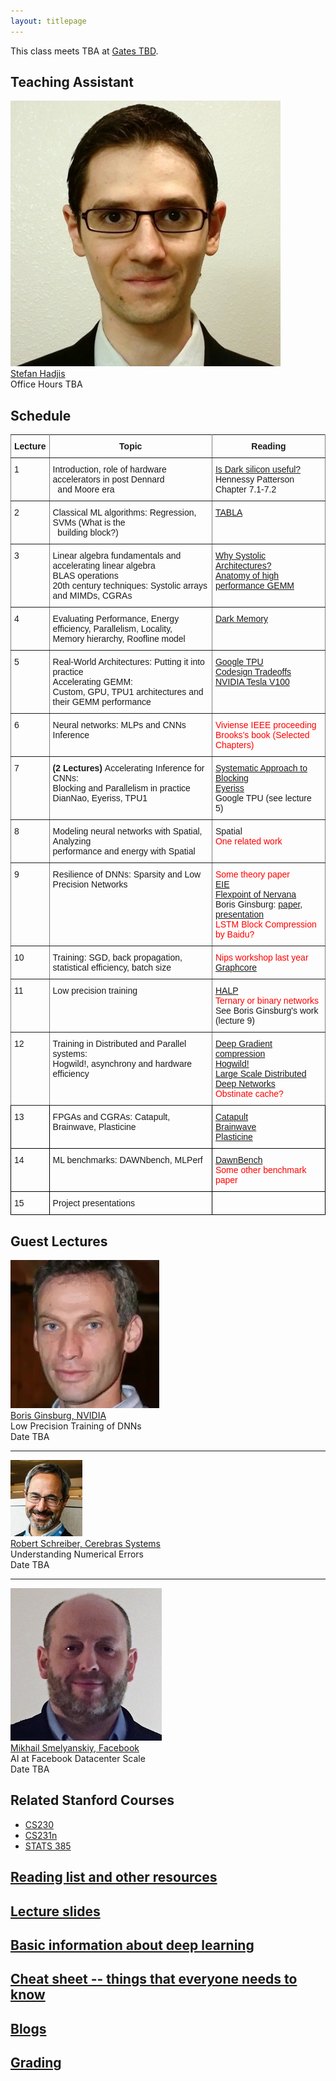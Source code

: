 ```yaml
---
layout: titlepage
---
```


This class meets TBA at [Gates TBD](https://campus-map.stanford.edu/?srch=Gates).

## Teaching Assistant

<div class="speaker-wrap">
<div class="speakerphoto">
<img src="assets/img/stefan.jpg">
</div>
<div class="card">
<a class="talkdate" href="https://cs.stanford.edu/people/shadjis/">Stefan Hadjis</a> <br>
<span class="speaker">Office Hours TBA</span> <br>
</div>
</div>

## Schedule

<style type="text/css">
.tg  {border-collapse:collapse;border-spacing:0;}
.tg td{font-family:Arial, sans-serif;font-size:14px;padding:10px 5px;border-style:solid;border-width:1px;overflow:hidden;word-break:normal;border-color:black;}
.tg th{font-family:Arial, sans-serif;font-size:14px;font-weight:normal;padding:10px 5px;border-style:solid;border-width:1px;overflow:hidden;word-break:normal;border-color:black;}
.tg .tg-cpu2{border-color:#000000;vertical-align:top}
.tg .tg-us36{border-color:inherit;vertical-align:top}
.tg .tg-7btt{font-weight:bold;border-color:inherit;text-align:center;vertical-align:top}
</style>
<table class="tg">
  <tr>
    <th class="tg-7btt">Lecture</th>
    <th class="tg-7btt">Topic</th>
    <th class="tg-7btt">Reading</th>
  </tr>
  <tr>
    <td class="tg-us36">1</td>
    <td class="tg-us36">Introduction, role of hardware accelerators in post Dennard<br>&nbsp;&nbsp;and Moore era</td>
    <td class="tg-us36"><a href="https://ieeexplore.ieee.org/document/6241647/">Is Dark silicon useful?</a><br>Hennessy Patterson Chapter 7.1-7.2</td>
  </tr>
  <tr>
    <td class="tg-us36">2</td>
    <td class="tg-us36">Classical ML algorithms: Regression, SVMs (What is the<br>&nbsp;&nbsp;building block?)</td>
    <td class="tg-us36"><a href="https://www.cc.gatech.edu/~hadi/doc/paper/2015-tr-tabla.pdf">TABLA</a></td>
  </tr>
  <tr>
    <td class="tg-us36">3</td>
    <td class="tg-us36">Linear algebra fundamentals and accelerating linear algebra<br>BLAS operations<br>20th century techniques: Systolic arrays and MIMDs, CGRAs</td>
    <td class="tg-us36"><a href="http://www.eecs.harvard.edu/~htk/publication/1982-kung-why-systolic-architecture.pdf">Why Systolic Architectures?</a><br><a href="https://www.cs.utexas.edu/users/pingali/CS378/2008sp/papers/gotoPaper.pdf">Anatomy of high performance GEMM</a></td>
  </tr>
  <tr>
    <td class="tg-us36">4</td>
    <td class="tg-us36">Evaluating Performance, Energy efficiency, Parallelism, Locality,<br>  Memory hierarchy, Roofline model </td>
    <td class="tg-us36"><a href="https://arxiv.org/abs/1602.04183">Dark Memory</a></td>
  </tr>
  <tr>
    <td class="tg-us36">5</td>
    <td class="tg-us36">Real-World Architectures: Putting it into practice<br>Accelerating GEMM:<br>Custom, GPU,  TPU1 architectures and their GEMM performance</td>
    <td class="tg-us36"><a href="https://arxiv.org/pdf/1704.04760.pdf">Google TPU</a><br><a href="https://ieeexplore.ieee.org/document/6212466/">Codesign Tradeoffs</a><br><a href="http://images.nvidia.com/content/volta-architecture/pdf/volta-architecture-whitepaper.pdf">NVIDIA Tesla V100</a></td>
  </tr>
  <tr>
    <td class="tg-us36">6</td>
    <td class="tg-us36">Neural networks: MLPs and CNNs Inference</td>
    <td class="tg-us36"><span style="color:rgb(254, 0, 0)">Viviense IEEE proceeding</span><br><span style="color:rgb(254, 0, 0)">Brooks’s book (Selected Chapters)</span></td>
  </tr>
  <tr>
    <td class="tg-us36">7</td>
    <td class="tg-us36"><span style="font-weight:bold">(2 Lectures) </span>Accelerating Inference for CNNs:<br>    Blocking and Parallelism in practice<br>    DianNao, Eyeriss, TPU1<br></td>
    <td class="tg-us36"><a href="https://arxiv.org/abs/1606.04209">Systematic Approach to Blocking</a><br><a href="https://people.csail.mit.edu/emer/papers/2016.06.isca.eyeriss_architecture.pdf">Eyeriss</a><br>Google TPU (see lecture 5)</td>
  </tr>
  <tr>
    <td class="tg-us36">8</td>
    <td class="tg-us36">Modeling neural networks with Spatial, Analyzing <br>  performance and energy with Spatial</td>
    <td class="tg-us36">Spatial<br><span style="color:rgb(254, 0, 0)">One related work</span></td>
  </tr>
  <tr>
    <td class="tg-us36">9</td>
    <td class="tg-us36">Resilience of DNNs: Sparsity and Low Precision Networks</td>
    <td class="tg-us36"><span style="color:rgb(254, 0, 0)">Some theory paper</span><br><a href="https://arxiv.org/pdf/1602.01528.pdf">EIE</a><br><a href="https://arxiv.org/pdf/1711.02213.pdf">Flexpoint of Nervana</a><br>Boris Ginsburg: <a href="https://arxiv.org/abs/1708.03888">paper</a>, <a href="http://on-demand.gputechconf.com/gtc/2017/presentation/s7218-training-with-mixed-precision-boris-ginsburg.pdf">presentation</a><br><span style="color:rgb(254, 0, 0)">LSTM Block Compression by Baidu?</span></td>
  </tr>
  <tr>
    <td class="tg-us36">10</td>
    <td class="tg-us36">Training: SGD, back propagation, statistical efficiency, batch size</td>
    <td class="tg-us36"><span style="color:rgb(254, 0, 0)">Nips workshop last year</span><br><a href="https://supercomputersfordl2017.github.io/Presentations/SimonKnowlesGraphCore.pdf">Graphcore</a></td>
  </tr>
  <tr>
    <td class="tg-us36">11</td>
    <td class="tg-us36">Low precision training</td>
    <td class="tg-us36"><a href="https://arxiv.org/abs/1803.03383">HALP</a><br><span style="color:rgb(254, 0, 0)">Ternary or binary networks</span><br>See Boris Ginsburg's work (lecture 9)</td>
  </tr>
  <tr>
    <td class="tg-us36">12</td>
    <td class="tg-us36">Training in Distributed and Parallel systems:  <br>Hogwild!, asynchrony and hardware efficiency</td>
    <td class="tg-us36"><a href="https://arxiv.org/abs/1712.01887">Deep Gradient compression</a><br><a href="https://people.eecs.berkeley.edu/~brecht/papers/hogwildTR.pdf">Hogwild!</a><br><a href="https://static.googleusercontent.com/media/research.google.com/en//archive/large_deep_networks_nips2012.pdf">Large Scale Distributed Deep Networks</a><br><span style="color:rgb(254, 0, 0)">Obstinate cache?</span></td>
  </tr>
  <tr>
    <td class="tg-cpu2">13</td>
    <td class="tg-cpu2">FPGAs and CGRAs: Catapult, Brainwave, Plasticine</td>
    <td class="tg-cpu2"><a href="https://www.microsoft.com/en-us/research/wp-content/uploads/2016/10/Cloud-Scale-Acceleration-Architecture.pdf">Catapult</a><br><a href="https://www.microsoft.com/en-us/research/uploads/prod/2018/03/mi0218_Chung-2018Mar25.pdf">Brainwave</a><br><a href="http://dawn.cs.stanford.edu/pubs/plasticine-isca2017.pdf">Plasticine</a></td>
  </tr>
  <tr>
    <td class="tg-cpu2">14</td>
    <td class="tg-cpu2">ML benchmarks: DAWNbench, MLPerf</td>
    <td class="tg-cpu2"><a href="https://cs.stanford.edu/~matei/papers/2017/nips_sysml_dawnbench.pdf">DawnBench</a><br><span style="color:rgb(254, 0, 0)">Some other benchmark paper</span></td>
  </tr>
  <tr>
    <td class="tg-cpu2">15</td>
    <td class="tg-cpu2">Project presentations</td>
    <td class="tg-cpu2"></td>
  </tr>
</table>


## [](#Lectures) Guest Lectures

<div class="speaker-wrap">
<div class="speakerphoto">
<img src="assets/img/Boris_Ginsburg-200x200.jpg">
</div>
<div class="card">
<a class="talkdate" href="./ginsburg_lecture">Boris Ginsburg, NVIDIA</a> <br>
<span class="speaker">Low Precision Training of DNNs</span> <br>
<span class="speakerposition">Date TBA</span>
</div>
</div>

---
<div class="speaker-wrap">
<div class="speakerphoto">
<img src="assets/img/Robert_Schreiber.jpeg">
</div>
<div class="card">
<a class="talkdate" href="./schreiber_lecture">Robert Schreiber, Cerebras Systems</a> <br>
<span class="speaker">Understanding Numerical Errors</span> <br>
<span class="speakerposition">Date TBA</span>
</div>
</div>

---
<div class="speaker-wrap">
<div class="speakerphoto">
<img src="assets/img/Mikhail_Smelyanskiy.JPG">
</div>
<div class="card">
<a class="talkdate" href="./smelyanskiy_lecture">Mikhail Smelyanskiy, Facebook</a> <br>
<span class="speaker">AI at Facebook Datacenter Scale</span> <br>
<span class="speakerposition">Date TBA</span>
</div>
</div>

## Related Stanford Courses
- [CS230](http://cs230.stanford.edu/syllabus.html)
- [CS231n](http://cs231n.github.io)
- [STATS 385](https://stats385.github.io/)

## [Reading list and other resources](readings)

## [Lecture slides](lecture_slides)    

## [Basic information about deep learning](basicinfo)    

## [Cheat sheet -- things that everyone needs to know](cheat_sheet)    

## [Blogs](blogs)

## [Grading](grading)


<!--
 If you are a guest speaker for this course, please read [travel section](#plan-your-visit) to plan your visit.   

* [Follow Stat385 on Twitter](https://twitter.com/stats385?lang=en)  

* [Follow Stat385 on ResearchGate (videos)](https://www.researchgate.net/project/Theories-of-Deep-Learning)  

## Deep Learning/AI News
 * [This Is The Future Of Artificial Intelligence](http://amp.timeinc.net/fortune/2016/06/15/future-of-work-2)


## [](#Lectures) Guest Lectures

---
<div class="speaker-wrap">
<div class="speakerphoto">
<img src="assets/img/bolcskei.jpg">
</div>
<div class="card">
<a class="talkdate" href="./bolcskei_lecture">Wednesday, 10/11/17</a> <br>
<span class="speaker">Helmut Bolcskei</span> <br>
<span class="speakerposition">ETH Zurich</span>
</div>
</div>

---
<div class="speaker-wrap">
<div class="speakerphoto">
<img src="assets/img/ankit_patel.jpg">
</div>
<div class="card">
<a class="talkdate" href="./patel_lecture">Wednesday, 10/18/17</a> <br>
<span class="speaker">Ankit Patel</span> <br>
<span class="speakerposition">Rice and BCM</span>
</div>
</div>
---
<div class="speaker-wrap">
<div class="speakerphoto">
<img src="assets/img/poggio.png">
</div>
<div class="card">
<a class="talkdate" href="./poggio_lecture">Wednesday, 10/25/17</a> <br>
<span class="speaker">Tomaso Poggio</span> <br>
<span class="speakerposition">MIT</span>
</div>
</div>
---
<div class="speaker-wrap">
<div class="speakerphoto">
<img src="assets/img/zaid.png">
</div>
<div class="card">
<a class="talkdate" href="./harchaoui_lecture">Wednesday, 11/01/17</a> <br>
<span class="speaker">Zaid Harchaoui</span> <br>
<span class="speakerposition">UW</span>
</div>
</div>
---
<div class="speaker-wrap">
<div class="speakerphoto">
<img src="assets/img/pennington.jpg">
</div>
<div class="card">
<a class="talkdate" href="./pennington_lecture">Wednesday, 11/08/17</a> <br>
<span class="speaker">Jeffrey Pennington</span> <br>
<span class="speakerposition">Google, NY</span>
</div>
</div>
---
<div class="speaker-wrap">
<div class="speakerphoto">
<img src="assets/img/bruna.png">
</div>
<div class="card">
<a class="talkdate" href="./bruna_lecture">Wednesday, 11/15/17</a> <br>
<span class="speaker">Joan Bruna</span> <br>
<span class="speakerposition">Courant Institute, NYU</span>
</div>
</div>
---
<div class="speaker-wrap">
<div class="speakerphoto">
<img src="assets/img/bruno_olshausen.jpg">
</div>
<div class="card">
<a class="talkdate" href="./olshausen_lecture">Wednesday, 11/29/17</a> <br>
<span class="speaker">Bruno Olshausen</span> <br>
<span class="speakerposition">UC Berkeley</span>
</div>
</div>
---
<div class="speaker-wrap">
<div class="speakerphoto">
<img src="assets/img/VardanPapyan.png">
</div>
<div class="card">
<a class="talkdate" href="./papyan_lecture">Wednesday, 12/6/17</a> <br>
<span class="speaker">Vardan Papyan</span> <br>
<span class="speakerposition">Stanford</span>
</div>
</div>

## [Looking for a postdoc?](postdoc)

## [In the media](media)

## [Reading list and other resources](readings)

## [Lecture slides](lecture_slides)    

## [Basic information about deep learning](basicinfo)    

## [Cheat sheet -- stuff that everyone needs to know](cheat_sheet)    

## [The course in a single graph](http://bl.ocks.org/vardanp91/raw/be0f763405b76d33caefdaebc2ac3487/)

## [Blogs](blogs)

## [Grading](grading)

## [Plan your visit](speaker_visit)
-->
